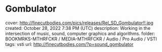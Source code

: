 # Gombulator

cover: http://finecutbodies.com/pics/releases/Rel_SD_Gombulator!!.jpg
created: October 28, 2022 7:38 PM (UTC)
description: Working in the intersection of music, sound, computer graphics and algorithms.
folder: BOOKMRKS-MTHRFCKR / MEDIA-MTHRFCKR / Audio / Pro Audio / VSTI
tags: vsti
url: http://finecutbodies.com/?p=sound_gombulator